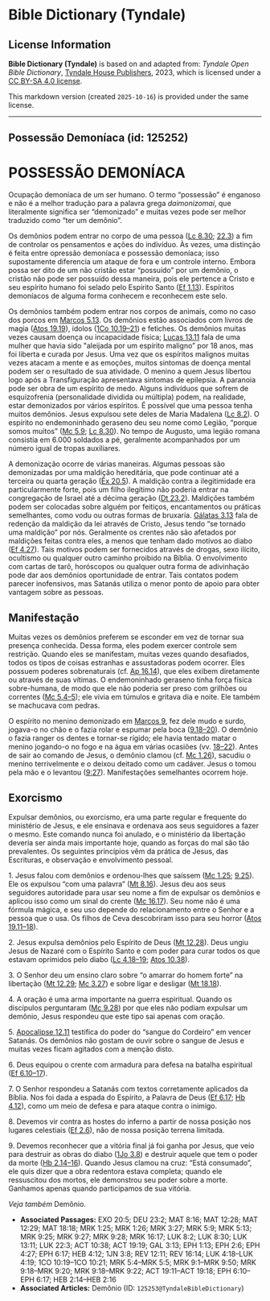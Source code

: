 # Bible Dictionary (Tyndale)

## License Information

**Bible Dictionary (Tyndale)** is based on and adapted from: _Tyndale Open Bible Dictionary_, [Tyndale House Publishers](https://tyndaleopenresources.com/), 2023, which is licensed under a [CC BY-SA 4.0 license](https://creativecommons.org/licenses/by-sa/4.0/legalcode.en).

This markdown version (created `2025-10-16`) is provided under the same license.



--------------------------------

## Possessão Demoníaca (id: 125252)

POSSESSÃO DEMONÍACA
===================

Ocupação demoníaca de um ser humano. O termo “possessão” é enganoso e não é a melhor tradução para a palavra grega *daimonizomai*, que literalmente significa ser “demonizado” e muitas vezes pode ser melhor traduzido como “ter um demônio”.

Os demônios podem entrar no corpo de uma pessoa ([Lc 8\.30](https://ref.ly/Luke8:30); [22\.3](https://ref.ly/Luke22:3)) a fim de controlar os pensamentos e ações do indivíduo. Às vezes, uma distinção é feita entre opressão demoníaca e possessão demoníaca; isso supostamente diferencia um ataque de fora e um controle interno. Embora possa ser dito de um não cristão estar “possuído” por um demônio, o cristão não pode ser possuído dessa maneira, pois ele pertence a Cristo e seu espírito humano foi selado pelo Espírito Santo ([Ef 1\.13](https://ref.ly/Eph1:13)). Espíritos demoníacos de alguma forma conhecem e reconhecem este selo.

Os demônios também podem entrar nos corpos de animais, como no caso dos porcos em [Marcos 5\.13](https://ref.ly/Mark5:13). Os demônios estão associados com livros de magia ([Atos 19\.19](https://ref.ly/Acts19:19)), ídolos ([1Co 10\.19–21](https://ref.ly/1Cor10:19-1Cor10:21)) e fetiches. Os demônios muitas vezes causam doença ou incapacidade física; [Lucas 13\.11](https://ref.ly/Luke13:11) fala de uma mulher que havia sido "aleijada por um espírito maligno” por 18 anos, mas foi liberta e curada por Jesus. Uma vez que os espíritos malignos muitas vezes atacam a mente e as emoções, muitos sintomas de doença mental podem ser o resultado de sua atividade. O menino a quem Jesus libertou logo após a Transfiguração apresentava sintomas de epilepsia. A paranoia pode ser obra de um espírito de medo. Alguns indivíduos que sofrem de esquizofrenia (personalidade dividida ou múltipla) podem, na realidade, estar demonizados por vários espíritos. É possível que uma pessoa tenha muitos demônios. Jesus expulsou sete deles de Maria Madalena ([Lc 8\.2](https://ref.ly/Luke8:2)). O espírito no endemoninhado geraseno deu seu nome como Legião, “porque somos muitos” ([Mc 5\.9](https://ref.ly/Mark5:9); [Lc 8\.30](https://ref.ly/Luke8:30)). No tempo de Augusto, uma legião romana consistia em 6\.000 soldados a pé, geralmente acompanhados por um número igual de tropas auxiliares.

A demonização ocorre de várias maneiras. Algumas pessoas são demonizadas por uma maldição hereditária, que pode continuar até a terceira ou quarta geração ([Êx 20\.5](https://ref.ly/Exod20:5)). A maldição contra a ilegitimidade era particularmente forte, pois um filho ilegítimo não poderia entrar na congregação de Israel até a décima geração ([Dt 23\.2](https://ref.ly/Deut23:2)). Maldições também podem ser colocadas sobre alguém por feitiços, encantamentos ou práticas semelhantes, como vodu ou outras formas de bruxaria. [Gálatas 3\.13](https://ref.ly/Gal3:13) fala de redenção da maldição da lei através de Cristo, Jesus tendo “se tornado uma maldição” por nós. Geralmente os crentes não são afetados por maldições feitas contra eles, a menos que tenham dado motivos ao diabo ([Ef 4\.27](https://ref.ly/Eph4:27)). Tais motivos podem ser fornecidos através de drogas, sexo ilícito, ocultismo ou qualquer outro caminho proibido na Bíblia. O envolvimento com cartas de tarô, horóscopos ou qualquer outra forma de adivinhação pode dar aos demônios oportunidade de entrar. Tais contatos podem parecer inofensivos, mas Satanás utiliza o menor ponto de apoio para obter vantagem sobre as pessoas.

Manifestação
------------

Muitas vezes os demônios preferem se esconder em vez de tornar sua presença conhecida. Dessa forma, eles podem exercer controle sem restrição. Quando eles se manifestam, muitas vezes quando desafiados, todos os tipos de coisas estranhas e assustadoras podem ocorrer. Eles possuem poderes sobrenaturais (cf. [Ap 16\.14](https://ref.ly/Rev16:14)), que eles exibem diretamente ou através de suas vítimas. O endemoninhado geraseno tinha força física sobre\-humana, de modo que ele não poderia ser preso com grilhões ou correntes ([Mc 5\.4–5](https://ref.ly/Mark5:4-Mark5:5)); ele vivia em túmulos e gritava dia e noite. Ele também se machucava com pedras.

O espírito no menino demonizado em [Marcos 9](https://ref.ly/Mark9:1-Mark9:50), fez dele mudo e surdo, jogava\-o no chão e o fazia rolar e espumar pela boca ([9\.18–20](https://ref.ly/Mark9:18-Mark9:20)). O demônio o fazia ranger os dentes e tornar\-se rígido; ele havia tentado matar o menino jogando\-o no fogo e na água em várias ocasiões (vv. [18–22](https://ref.ly/Mark9:18-Mark9:22)). Antes de sair ao comando de Jesus, o demônio clamou (cf. [Mc 1\.26](https://ref.ly/Mark1:26)), sacudiu o menino terrivelmente e o deixou deitado como um cadáver. Jesus o tomou pela mão e o levantou ([9:27](https://ref.ly/Mark9:27)). Manifestações semelhantes ocorrem hoje.

Exorcismo
---------

Expulsar demônios, ou exorcismo, era uma parte regular e frequente do ministério de Jesus, e ele ensinava e ordenava aos seus seguidores a fazer o mesmo. Este comando nunca foi anulado, e o ministério da libertação deveria ser ainda mais importante hoje, quando as forças do mal são tão prevalentes. Os seguintes princípios vêm da prática de Jesus, das Escrituras, e observação e envolvimento pessoal.

1\. Jesus falou com demônios e ordenou\-lhes que saíssem ([Mc 1\.25](https://ref.ly/Mark1:25); [9\.25](https://ref.ly/Mark9:25)). Ele os expulsou “com uma palavra” ([Mt 8\.16](https://ref.ly/Matt8:16)). Jesus deu aos seus seguidores autoridade para usar seu nome a fim de expulsar os demônios e aplicou isso como um sinal do crente ([Mc 16\.17](https://ref.ly/Mark16:17)). Seu nome não é uma fórmula mágica, e seu uso depende do relacionamento entre o Senhor e a pessoa que o usa. Os filhos de Ceva descobriram isso para seu horror ([Atos 19\.11–18](https://ref.ly/Acts19:11-Acts19:18)).

2\. Jesus expulsa demônios pelo Espírito de Deus ([Mt 12\.28](https://ref.ly/Matt12:28)). Deus ungiu Jesus de Nazaré com o Espírito Santo e com poder para curar todos os que estavam oprimidos pelo diabo ([Lc 4\.18–19](https://ref.ly/Luke4:18-Luke4:19); [Atos 10\.38](https://ref.ly/Acts10:38)).

3\. O Senhor deu um ensino claro sobre “o amarrar do homem forte” na libertação ([Mt 12\.29](https://ref.ly/Matt12:29); [Mc 3\.27](https://ref.ly/Mark3:27)) e sobre ligar e desligar ([Mt 18\.18](https://ref.ly/Matt18:18)).

4\. A oração é uma arma importante na guerra espiritual. Quando os discípulos perguntaram ([Mc 9\.28](https://ref.ly/Mark9:28)) por que eles não podiam expulsar um demônio, Jesus respondeu que este tipo sai apenas com oração.

5\. [Apocalipse 12\.11](https://ref.ly/Rev12:11) testifica do poder do “sangue do Cordeiro” em vencer Satanás. Os demônios não gostam de ouvir sobre o sangue de Jesus e muitas vezes ficam agitados com a menção disto.

6\. Deus equipou o crente com armadura para defesa na batalha espiritual ([Ef 6\.10–17](https://ref.ly/Eph6:10-Eph6:17)).

7\. O Senhor respondeu a Satanás com textos corretamente aplicados da Bíblia. Nos foi dada a espada do Espírito, a Palavra de Deus ([Ef 6\.17](https://ref.ly/Eph6:17); [Hb 4\.12](https://ref.ly/Heb4:12)), como um meio de defesa e para ataque contra o inimigo.

8\. Devemos vir contra as hostes do inferno a partir de nossa posição nos lugares celestiais ([Ef 2\.6](https://ref.ly/Eph2:6)), não de nossa posição terrena limitada.

9\. Devemos reconhecer que a vitória final já foi ganha por Jesus, que veio para destruir as obras do diabo ([1Jo 3\.8](https://ref.ly/1John3:8)) e destruir aquele que tem o poder da morte ([Hb 2\.14–16](https://ref.ly/Heb2:14-Heb2:16)). Quando Jesus clamou na cruz: “Está consumado”, ele quis dizer que a obra redentora estava completa; quando ele ressuscitou dos mortos, ele demonstrou seu poder sobre a morte. Ganhamos apenas quando participamos de sua vitória.

*Veja também* Demônio.

* **Associated Passages:** EXO 20:5; DEU 23:2; MAT 8:16; MAT 12:28; MAT 12:29; MAT 18:18; MRK 1:25; MRK 1:26; MRK 3:27; MRK 5:9; MRK 5:13; MRK 9:25; MRK 9:27; MRK 9:28; MRK 16:17; LUK 8:2; LUK 8:30; LUK 13:11; LUK 22:3; ACT 10:38; ACT 19:19; GAL 3:13; EPH 1:13; EPH 2:6; EPH 4:27; EPH 6:17; HEB 4:12; 1JN 3:8; REV 12:11; REV 16:14; LUK 4:18–LUK 4:19; 1CO 10:19–1CO 10:21; MRK 5:4–MRK 5:5; MRK 9:1–MRK 9:50; MRK 9:18–MRK 9:20; MRK 9:18–MRK 9:22; ACT 19:11–ACT 19:18; EPH 6:10–EPH 6:17; HEB 2:14–HEB 2:16
* **Associated Articles:** Demônio (ID: `125253@TyndaleBibleDictionary`)

